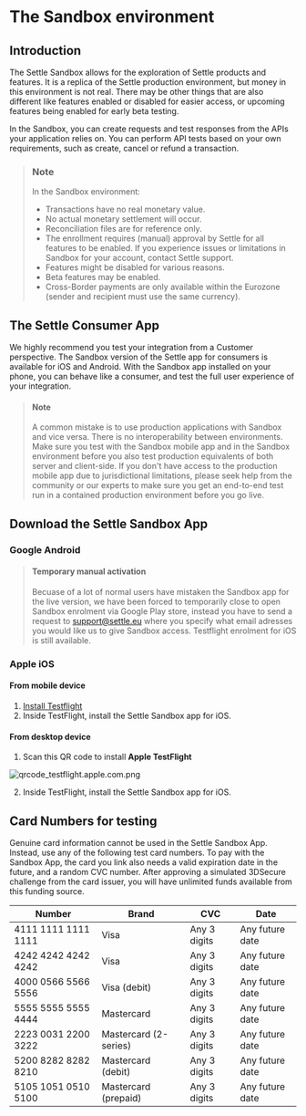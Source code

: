 # The Sandbox environment

## Introduction

The Settle Sandbox allows for the exploration of Settle products and features. It is a replica of the Settle production environment, but money in this environment is not real. There may be other things that are also different like features enabled or disabled for easier access, or upcoming features being enabled for early beta testing.

In the Sandbox, you can create requests and test responses from the APIs your application relies on. You can perform API tests based on your own requirements, such as create, cancel or refund a transaction.

> ### Note
> In the Sandbox environment:
> - Transactions have no real monetary value.
> - No actual monetary settlement will occur.
> - Reconciliation files are for reference only.
> - The enrollment requires (manual) approval by Settle for all features to be enabled. If you experience issues or limitations in Sandbox for your account, contact Settle support.
> - Features might be disabled for various reasons.
> - Beta features may be enabled.
> - Cross-Border payments are only available within the Eurozone (sender and recipient must use the same currency).

####

## The Settle Consumer App
We highly recommend you test your integration from a Customer perspective.
The Sandbox version of the Settle app for consumers is available for iOS and Android.
With the Sandbox app installed on your phone, you can behave like a consumer, and test the full user experience of your integration.

> #### Note
>
>A common mistake is to use production applications with Sandbox and vice versa. There is no interoperability between environments. Make sure you test with the Sandbox mobile app and in the Sandbox environment before you also test production equivalents of both server and client-side. If you don't have access to the production mobile app due to jurisdictional limitations, please seek help from the community or our experts to make sure you get an end-to-end test run in a contained production environment before you go live.

## Download the Settle Sandbox App

### Google Android

<!-- theme: warning -->
> #### Temporary manual activation
>
> Becuase of a lot of normal users have mistaken the Sandbox app for the live version, we have been forced to temporarily close to open Sandbox enrolment via Google Play store, instead you have to send a request to support@settle.eu where you specify what email adresses you would like us to give Sandbox access. Testflight enrolment for iOS is still available.


### Apple iOS

#### From mobile device

1. [Install Testflight](https://testflight.apple.com/join/9PXGEdpK)
2. Inside TestFlight, install the Settle Sandbox app for iOS.

#### From desktop device

1. Scan this QR code to install **Apple TestFlight**
<!--
focus: false
-->
  ![qrcode_testflight.apple.com.png](https://stoplight.io/api/v1/projects/cHJqOjUxMDI1/images/KjpdIyNmDoE)

2. Inside TestFlight, install the Settle Sandbox app for iOS.




## Card Numbers for testing
Genuine card information cannot be used in the Settle Sandbox App.
Instead, use any of the following test card numbers. To pay with the Sandbox App, the card you link also needs a valid expiration date in the future, and a random CVC number. After approving a simulated 3DSecure challenge from the card issuer, you will have unlimited funds available from this funding source.


Number | Brand | CVC | Date
---------|----------|---------|---------
4111 1111 1111 1111 | Visa | Any 3 digits | Any future date
4242 4242 4242 4242 | Visa | Any 3 digits | Any future date
4000 0566 5566 5556 | Visa (debit) | Any 3 digits | Any future date
5555 5555 5555 4444 | Mastercard | Any 3 digits | Any future date
2223 0031 2200 3222 | Mastercard (2-series) | Any 3 digits | Any future date
5200 8282 8282 8210 | Mastercard (debit) | Any 3 digits | Any future date
5105 1051 0510 5100 | Mastercard (prepaid) | Any 3 digits | Any future date
